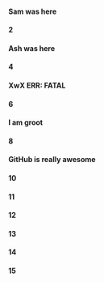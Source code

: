 #### Sam was here
#### 2
#### Ash was here
#### 4
#### XwX ERR: FATAL
#### 6
#### I am groot
#### 8
#### GitHub is really awesome
#### 10
#### 11
#### 12
#### 13
#### 14
#### 15